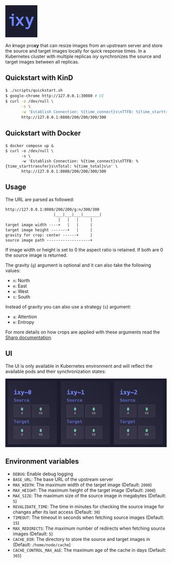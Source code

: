 <img src="https://github.com/neoskop/ixy/blob/main/images/logo.png" width="100">

An **i**mage pro**xy** that can resize images from an upstream server and store the source and target images locally for quick response times. In a Kubernetes cluster with multiple replicas _ixy_ synchronizes the source and target images between all replicas.

## Quickstart with KinD

```bash
$ ./scripts/quickstart.sh
$ google-chrome http://127.0.0.1:30080 # UI
$ curl -o /dev/null \
       -s \
       -w 'Establish Connection: %{time_connect}s\nTTFB: %{time_starttransfer}s\nTotal: %{time_total}s\n' \
       http://127.0.0.1:8080/200/200/300/300
```

## Quickstart with Docker

```
$ docker compose up &
$ curl -o /dev/null \
       -s \
       -w 'Establish Connection: %{time_connect}s\nTTFB: %{time_starttransfer}s\nTotal: %{time_total}s\n' \
       http://127.0.0.1:8080/200/200/300/300
```

## Usage

The URL are parsed as followed:

```
http://127.0.0.1:8080/200/200/g:n/300/300
                     |___|___|___|_______|
                       |   |   |     |
target image width ----+   |   |     |
target image height -------+   |     |
gravity for crop: center ------+     |
source image path -------------------+
```

If image width or height is set to 0 the aspect ratio is retained. If both are 0 the source image is returned.

The gravity (`g`) argument is optional and it can also take the following values:

- `n`: North
- `e`: East
- `w`: West
- `s`: South

Instead of gravity you can also use a strategy (`s`) argument:

- `a`: Attention
- `e`: Entropy

For more details on how crops are applied with these arguments read the [Sharp documentation](https://sharp.pixelplumbing.com/api-resize).

## UI

The UI is only available in Kubernetes environment and will reflect the available pods and their synchronization states:

![ixy-ui](./images/ui.png)

## Environment variables

- `DEBUG`: Enable debug logging
- `BASE_URL`: The base URL of the upstream server
- `MAX_WIDTH`: The maximum width of the target image (Default: `2000`)
- `MAX_HEIGHT`: The maximum height of the target image (Default: `2000`)
- `MAX_SIZE`: The maximum size of the source image in megabytes (Default: `5`)
- `REVALIDATE_TIME`: The time in minutes for checking the source image for changes after its last access (Default: `30`)
- `TIMEOUT`: The timeout in seconds when fetching source images (Default: `15`)
- `MAX_REDIRECTS`: The maximum number of redirects when fetching source images (Default: `5`)
- `CACHE_DIR`: The directory to store the source and target images in (Default: `/home/node/cache`)
- `CACHE_CONTROL_MAX_AGE`: The maximum age of the cache in days (Default: `365`)
